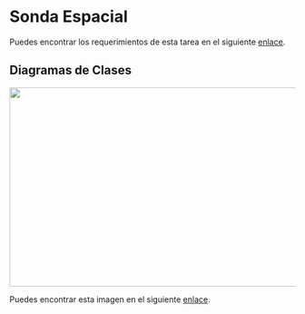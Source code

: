 # Sonda Espacial
Puedes encontrar los requerimientos de esta tarea en el siguiente [enlace](https://docs.google.com/document/d/1OdMggEgSHGLCpbEwBaJibNcGPp0FZ7_yztevhjNR8w4/edit).
## Diagramas de Clases
<img src="https://bn02pap001files.storage.live.com/y4mwJA5HonwCFiECb827aUvomKybRXhkQj_61FaGGxXPgAaVB-1-tvbvTyKDJ4iFDzlNbQMUCk2WI1vMstgKFMlRij1JayqytXdDGhsCragp4hTQyrZ8sSq2brhDG4Bt_-ML2tnspwYgICNekImnvneUS48R9xWTmvqRyotTzg4rGQrFDJ8oQayHH81CoPuPMFM?width=1024&height=351&cropmode=none" width="1024" height="351" />

Puedes encontrar esta imagen en el siguiente [enlace](https://1drv.ms/u/s!ArdZQlTovHwonbQlDBUpoi3WNwNCTA?e=tjXyND).
